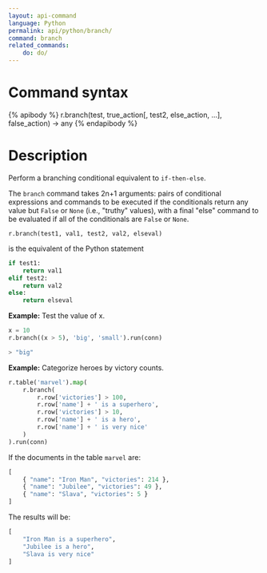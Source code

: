 ```yaml
---
layout: api-command
language: Python
permalink: api/python/branch/
command: branch
related_commands:
    do: do/
---
```


# Command syntax #

{% apibody %}
r.branch(test, true_action[, test2, else_action, ...], false_action) &rarr; any
{% endapibody %}

# Description #

Perform a branching conditional equivalent to `if-then-else`.

The `branch` command takes 2n+1 arguments: pairs of conditional expressions and commands to be executed if the conditionals return any value but `False` or `None` (i.e., "truthy" values), with a final "else" command to be evaluated if all of the conditionals are `False` or `None`.

<!-- break -->

```
r.branch(test1, val1, test2, val2, elseval)
```

is the equivalent of the Python statement

```py
if test1:
    return val1
elif test2:
    return val2
else:
    return elseval
```

__Example:__ Test the value of x.

```py
x = 10
r.branch((x > 5), 'big', 'small').run(conn)

> "big"
```

__Example:__ Categorize heroes by victory counts.

```py
r.table('marvel').map(
    r.branch(
        r.row['victories'] > 100,
        r.row['name'] + ' is a superhero',
        r.row['victories'] > 10,
        r.row['name'] + ' is a hero',
        r.row['name'] + ' is very nice'
    )
).run(conn)
```

If the documents in the table `marvel` are:

```py
[
    { "name": "Iron Man", "victories": 214 },
    { "name": "Jubilee", "victories": 49 },
    { "name": "Slava", "victories": 5 }
]
```

The results will be:

```py
[
    "Iron Man is a superhero",
    "Jubilee is a hero",
    "Slava is very nice"
]
```
